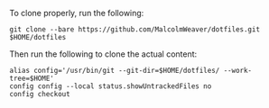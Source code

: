 To clone properly, run the following:

`git clone --bare https://github.com/MalcolmWeaver/dotfiles.git $HOME/dotfiles`

Then run the following to clone the actual content:

```
alias config='/usr/bin/git --git-dir=$HOME/dotfiles/ --work-tree=$HOME'
config config --local status.showUntrackedFiles no
config checkout
```
